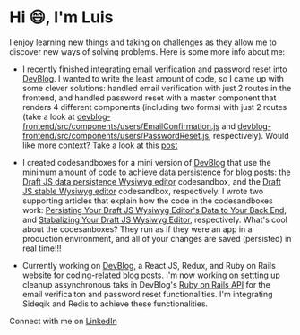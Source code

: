 # Hi :smile:, I'm Luis

I enjoy learning new things and taking on challenges as they allow me to discover new ways of solving problems. Here is some more info about me:

* I recently finished integrating email verification and password reset into [DevBlog](https://devblog.dev/). I wanted to write the least amount of code, so I came up with some clever solutions: handled email verification with just 2 routes in the frontend, and handled password reset with a master component that renders 4 different components (including two forms) with just 2 routes (take a look at [devblog-frontend/src/components/users/EmailConfirmation.js](https://github.com/mmartinezluis/devblog-frontend/blob/main/src/components/users/EmailConfirmation.js) and [devblog-frontend/src/components/users/PasswordReset.js](https://github.com/mmartinezluis/devblog-frontend/blob/main/src/components/users/PasswordReset.js), respectively).
Would like more context? Take a look at this [post](https://www.linkedin.com/posts/luis-martinez-mosquete_react-reactjs-activity-6876022782979928064-EdfE)

* I created codesandboxes for a mini version of [DevBlog](https://devblog.dev/) that use the minimum amount of code to achieve data persistence for blog posts: the [Draft JS data persistence Wysiwyg editor](https://codesandbox.io/s/blog-website-prototype-p4lwp?file=/src/index.js) codesandbox, and the [Draft JS stable Wysiwyg editor](https://codesandbox.io/s/draft-js-wysiwygstable-53qnq) codesandbox, respectively. I wrote two supporting articles that explain how the code in the codesandboxes work: [Persisting Your Draft JS Wysiwyg Editor's Data to Your Back End](https://devblog.dev/posts/155), and [Stabalizing Your Draft JS Wysiwyg Editor](https://devblog.dev/posts/136), respectively. What's cool about the codesanboxes? They run as if they were an app in a production environment, and all of your changes are saved (persisted) in real time!!!

* Currently working on [DevBlog](https://github.com/mmartinezluis/devblog-frontend), a React JS, Redux, and Ruby on Rails website for coding-related blog posts. I'm now working on settting up cleanup assynchronous taks in DevBlog's [Ruby on Rails API](https://github.com/mmartinezluis/devblog-backend-postgres) for the email verificaiton and password reset functionalities. I'm integrating Sideqik and Redis to achieve these functionalities. 

Connect with me on [LinkedIn](https://www.linkedin.com/in/luis-martinez-mosquete/)

